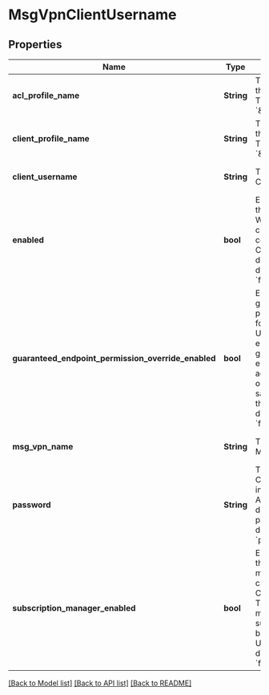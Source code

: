 # MsgVpnClientUsername

## Properties
Name | Type | Description | Notes
------------ | ------------- | ------------- | -------------
**acl_profile_name** | **String** | The ACL Profile of the Client Username. The default value is &#x60;\&quot;default\&quot;&#x60;. | [optional] [default to null]
**client_profile_name** | **String** | The Client Profile of the Client Username. The default value is &#x60;\&quot;default\&quot;&#x60;. | [optional] [default to null]
**client_username** | **String** | The name of the Client Username. | [optional] [default to null]
**enabled** | **bool** | Enables or disables the Client Username. When disabled all clients currently connected as the Client Username are disconnected. The default value is &#x60;false&#x60;. | [optional] [default to null]
**guaranteed_endpoint_permission_override_enabled** | **bool** | Enables or disables guaranteed endpoint permission override for the Client Username. When enabled all guaranteed endpoints may be accessed, modified or deleted with the same permission as the owner. The default value is &#x60;false&#x60;. | [optional] [default to null]
**msg_vpn_name** | **String** | The name of the Message VPN. | [optional] [default to null]
**password** | **String** | The password of this Client Username for internal Authentication. The default is to have no password. The default is to have no &#x60;password&#x60;. | [optional] [default to null]
**subscription_manager_enabled** | **bool** | Enables or disables the subscription management capability of the Client Username. This is the ability to manage subscriptions on behalf of other Client Usernames. The default value is &#x60;false&#x60;. | [optional] [default to null]

[[Back to Model list]](../README.md#documentation-for-models) [[Back to API list]](../README.md#documentation-for-api-endpoints) [[Back to README]](../README.md)



